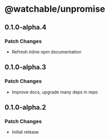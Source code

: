 # @watchable/unpromise

## 0.1.0-alpha.4

### Patch Changes

- Refresh inline npm documentation

## 0.1.0-alpha.3

### Patch Changes

- Improve docs, upgrade many deps in repo

## 0.1.0-alpha.2

### Patch Changes

- Initial release
